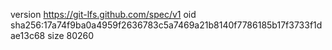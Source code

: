 version https://git-lfs.github.com/spec/v1
oid sha256:17a74f9ba0a4959f2636783c5a7469a21b8140f7786185b17f3733f1dae13c68
size 80260

